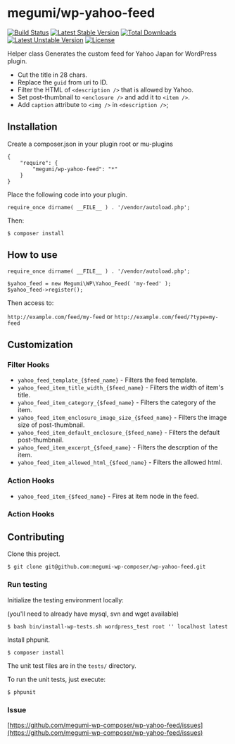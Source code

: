# megumi/wp-yahoo-feed

[![Build Status](https://travis-ci.org/megumi-wp-composer/wp-yahoo-feed.svg?branch=master)](https://travis-ci.org/megumi-wp-composer/wp-yahoo-feed) [![Latest Stable Version](https://poser.pugx.org/megumi/wp-yahoo-feed/v/stable.svg)](https://packagist.org/packages/megumi/wp-yahoo-feed) [![Total Downloads](https://poser.pugx.org/megumi/wp-yahoo-feed/downloads.svg)](https://packagist.org/packages/megumi/wp-yahoo-feed) [![Latest Unstable Version](https://poser.pugx.org/megumi/wp-yahoo-feed/v/unstable.svg)](https://packagist.org/packages/megumi/wp-yahoo-feed) [![License](https://poser.pugx.org/megumi/wp-yahoo-feed/license.svg)](https://packagist.org/packages/megumi/wp-yahoo-feed)

Helper class Generates the custom feed for Yahoo Japan for WordPress plugin.

* Cut the title in 28 chars.
* Replace the `guid` from uri to ID.
* Filter the HTML of `<description />` that is allowed by Yahoo.
* Set post-thumbnail to `<enclosure />` and add it to `<item />`.
* Add `caption` attribute to `<img />` in `<description />`;


## Installation

Create a composer.json in your plugin root or mu-plugins

```
{
    "require": {
        "megumi/wp-yahoo-feed": "*"
    }
}
```

Place the following code into your plugin.

```
require_once dirname( __FILE__ ) . '/vendor/autoload.php';
```

Then:

```
$ composer install
```

## How to use

```
require_once dirname( __FILE__ ) . '/vendor/autoload.php';

$yahoo_feed = new Megumi\WP\Yahoo_Feed( 'my-feed' );
$yahoo_feed->register();
```

Then access to:

`http://example.com/feed/my-feed` or `http://example.com/feed/?type=my-feed`

## Customization

### Filter Hooks

* `yahoo_feed_template_{$feed_name}` - Filters the feed template.
* `yahoo_feed_item_title_width_{$feed_name}` - Filters the width of item's title.
* `yahoo_feed_item_category_{$feed_name}` - Filters the category of the item.
* `yahoo_feed_item_enclosure_image_size_{$feed_name}` - Filters the image size of post-thumbnail.
* `yahoo_feed_item_default_enclosure_{$feed_name}` - Filters the default post-thumbnail.
* `yahoo_feed_item_excerpt_{$feed_name}` - Filters the descrption of the item.
* `yahoo_feed_item_allowed_html_{$feed_name}` - Filters the allowed html.

### Action Hooks

* `yahoo_feed_item_{$feed_name}` - Fires at item node in the feed.

### Action Hooks

## Contributing

Clone this project.

```
$ git clone git@github.com:megumi-wp-composer/wp-yahoo-feed.git
```

### Run testing

Initialize the testing environment locally:

(you'll need to already have mysql, svn and wget available)

```
$ bash bin/install-wp-tests.sh wordpress_test root '' localhost latest
```

Install phpunit.

```
$ composer install
```

The unit test files are in the `tests/` directory.

To run the unit tests, just execute:

```
$ phpunit
```

### Issue

[https://github.com/megumi-wp-composer/wp-yahoo-feed/issues](https://github.com/megumi-wp-composer/wp-yahoo-feed/issues)
